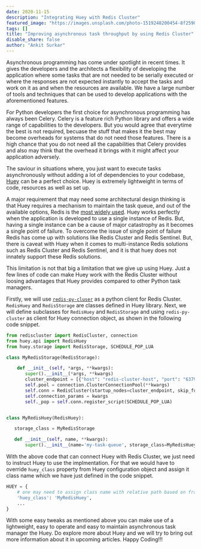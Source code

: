 ```yaml
---
date: 2020-11-15
description: "Integrating Huey with Redis Cluster"
featured_image: "https://images.unsplash.com/photo-1519248200454-8f2590ed22b7?ixlib=rb-1.2.1&ixid=eyJhcHBfaWQiOjEyMDd9&auto=format&fit=crop&w=1655&q=80"
tags: []
title: "Improving asynchronous task throughput by using Redis Cluster"
disable_share: false
author: "Ankit Surkar"
---
```


Asynchronous programming has come under spotlight in recent times. It gives the developers and the architects a flexibility of developing the application where some tasks that are not needed to be serially executed or where the responses are not expected instantly to accept the tasks and work on it as and when the resources are available. We have a large number of tools and techniques that can be used to develop applications with the aforementioned features. 

For Python developers the first choice for asynchronous programming has always been Celery. Celery is a feature rich Python library and offers a wide range of capabilities to the developers. But you would agree that everytime the best is not required, becuase the stuff that makes it the best may become overheads for systems that do not need those features. There is a high chance that you do not need all the capabilities that Celery provides and also may think that the overhead it brings with it might affect your application adversely.

The saviour in situations where, you just want to execute  tasks asynchronously without adding a lot of dependencies to your codebase, [Huey](https://huey.readthedocs.io/en/latest/) can be a perfect choice. Huey is extremely lightweight in terms of code, resources as well as set up.



A major requirement that may need some architectural design thinking is that Huey requires a mechanism to maintain the task queue, and out of the available options, Redis is the [most widely used](https://www.theregister.com/2020/11/23/redis_the_most_popular_db_on_aws/).
Huey works perfectly when the application is developed to use a single instance of Redis. But, having a single instance can be a cause of major catastrophy as it becomes a single point of failure.  To overcome the issue of single point of failure Redis has come up with solutions like Redis Cluster and Redis Sentinel. But, there is caveat with Huey when it comes to multi-instance Redis solutions such as Redis Cluster and Redis Sentinel, and it is that huey does not innately support these Redis solutions. 

This limitation is not that big a limitation that we give up using Huey. Just a few lines of code can make Huey work with the Redis Cluster without loosing advantages that Huey provides compared to other Python task managers.

Firstly, we will use [`redis-py-cluser`](https://pypi.org/project/redis-py-cluster/) as a python client for Redis Cluster. `RedisHuey` and `RedisStorage` are classes defined in Huey library. Next, we will  define subclasses for `RedisHuey` and `RedisStorage` and using `redis-py-cluster` as client for Huey connection object, as shown in the following code snippet.

```python
from rediscluster import RedisCluster, connection
from huey.api import RedisHuey
from huey.storage import RedisStorage, SCHEDULE_POP_LUA

class MyRedisStorage(RedisStorage):

    def __init__(self, *args, **kwargs):
       super().__init__(*args, **kwargs)
       cluster_endpoint = [{"host": "redis-cluster-host", "port": "6379"}]
       self.pool = connection.ClusterConnectionPool(**kwargs)
       self.conn = RedisCluster(startup_nodes=cluster_endpoint, skip_full_coverage_check=True)
       self.connection_params = kwargs
       self._pop = self.conn.register_script(SCHEDULE_POP_LUA)


class MyRedisHuey(RedisHuey):

   storage_class = MyRedisStorage

   def __init__(self, name, **kwargs):
       super().__init__(name='my-task-queue', storage_class=MyRedisHuey.storage_class, **kwargs)
```
With the above code that can connect Huey with Redis Cluster, we just need to instruct Huey to use the implmentation. For that we would have to override `huey_class` property from Huey configuration object and assign it class name which we have just defined in the code snippet.

```python
HUEY = {
    # one may need to assign class name with relative path based on framework being used for application development
    'huey_class': 'MyRedisHuey',
    ...
}
```

With some easy tweaks as mentioned above you can make use of a lightweight, easy to operate and easy to maintain asynchronous task manager the Huey. Do explore more about Huey and we will try to bring out more information about it in upcoming articles. Happy Coding!!!
